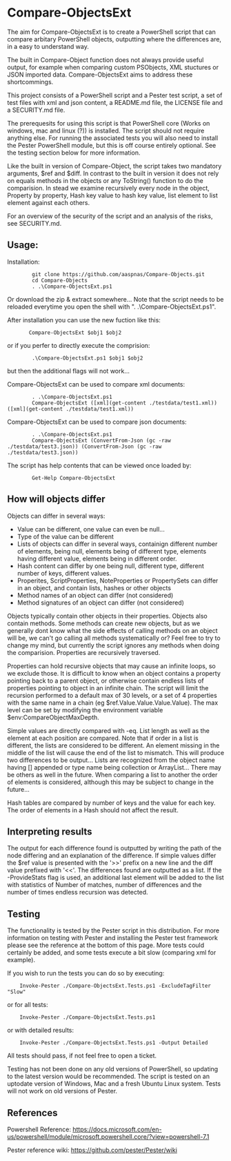 # Compare-ObjectsExt

The aim for Compare-ObjectsExt is to create a PowerShell script that can 
compare arbitary PowerShell objects, outputting where the differences are, 
in a easy to understand way.

The built in Compare-Object function does not always provide useful output, 
for example when comparing custom PSObjects, XML stuctures or JSON imported
data. Compare-ObjectsExt aims to address these shortcommings.

This project consists of a PowerShell script and a Pester test script, a set of 
test files with xml and json content, a README.md file, the LICENSE file and a 
SECURITY.md file.

The prerequesits for using this script is that PowerShell core (Works on windows, 
mac and linux (?)) is installed. The script should not require anything else. For
running the associated tests you will also need to install the Pester PowerShell 
module, but this is off course entirely optional. See the testing section below 
for more information. 

Like the built in version of Compare-Object, the script takes two mandatory 
arguments, $ref and $diff. In contrast to the built in version it does not rely 
on equals methods in the objects or any ToString() function to do the comparision.
In stead we examine recursively every node in the object, Property by property, 
Hash key value to hash key value, list element to list element against each others. 

For an overview of the security of the script and an analysis of the risks, see 
SECURITY.md.
## Usage: 

Installation: 

```
        git clone https://github.com/aaspnas/Compare-Objects.git
        cd Compare-Objects
        . .\Compare-ObjectsExt.ps1
```
Or download the zip & extract somewhere... Note that the script needs to be 
reloaded everytime you open the shell with ". .\Compare-ObjectsExt.ps1".

After installation you can use the new fuction like this:

```
       Compare-ObjectsExt $obj1 $obj2
```


or if you perfer to directly execute the comprision:

```
        .\Compare-ObjectsExt.ps1 $obj1 $obj2

```
but then the additional flags will not work...

Compare-ObjectsExt can be used to compare xml documents:

```
        . .\Compare-ObjectsExt.ps1
        Compare-ObjectsExt ([xml](get-content ./testdata/test1.xml)) ([xml](get-content ./testdata/test1.xml)) 
```

Compare-ObjectsExt can be used to compare json documents:

```
        . .\Compare-ObjectsExt.ps1
        Compare-ObjectsExt (ConvertFrom-Json (gc -raw ./testdata/test3.json)) (ConvertFrom-Json (gc -raw ./testdata/test3.json))   
```

The script has help contents that can be viewed once loaded by:

``` 
        Get-Help Compare-ObjectsExt
```

## How will objects differ

Objects can differ in several ways:
- Value can be different, one value can even be null...
- Type of the value can be different
- Lists of objects can differ in several ways, containign different number 
  of elements, being null, elements being of different type, elements having 
  different value, elements being in different order.
- Hash content can differ by one being null, different type, different number 
  of keys, different values. 
- Properites, ScriptProperties, NoteProperties or PropertySets can differ in an
  object, and contain lists, hashes or other objects
- Method names of an object can differ (not considered)
- Method signatures of an object can differ (not considered)

Objects typically contain other objects in their properties. Objects also contain
methods. Some methods can create new objects, but as we generally dont know what 
the side effects of calling methods on an object will be, we can't go calling all 
methods systematically or? Feel free to try to change my mind, but currently the 
script ignores any methods when doing the comparision. Properties are recursively 
traversed. 

Properties can hold recursive objects that may cause an infinite loops, so we 
exclude those. It is difficult to know when an object contains a property pointing 
back to a parent object, or otherwise contain endless lists of properties pointing 
to object in an infinite chain. The script will limit the recursion performed to a 
default max of 30 levels, or a set of 4 properties with the same name in a chain 
(eg $ref.Value.Value.Value.Value). The max level can be set by modifying the 
environment variable $env:CompareObjectMaxDepth. 

Simple values are directly compared with -eq. List length as well as the element 
at each position are compared. Note that if order in a list is different, the lists 
are considered to be different. An element missing in the middle of the list will 
cause the end of the list to mismatch. This will produce two differences to be 
output... Lists are recognized from the object name having [] appended or type name 
being collection or ArrayList... There may be others as well in the future. When 
comparing a list to another the order of elements is considered, although this may 
be subject to change in the future...

Hash tables are compared by number of keys and the value for each key. The order of 
elements in a Hash should not affect the result.

## Interpreting results

The output for each difference found is outputted by writing the path of the node
differing and an explanation of the difference. If simple values differ the $ref 
value is presented with the '>>' prefix on a new line and the diff value prefixed 
with '<<'. The differences found are outputted as a list. If the -ProvideStats flag 
is used, an additional last element will be added to the list with statistics of 
Number of matches, number of differences and the number of times endless recursion 
was detected.
  
## Testing

The functionality is tested by the Pester script in this distribution. For more 
information on testing with Pester and installing the Pester test framework please 
see the reference at the bottom of this page. More tests could certainly be added, 
and some tests execute a bit slow (comparing xml for example).

If you wish to run the tests you can do so by executing:

```
    Invoke-Pester ./Compare-ObjectsExt.Tests.ps1 -ExcludeTagFilter "Slow"
```

 or for all tests: 

```
    Invoke-Pester ./Compare-ObjectsExt.Tests.ps1
```
 or with detailed results:

```
    Invoke-Pester ./Compare-ObjectsExt.Tests.ps1 -Output Detailed
```

All tests should pass, if not feel free to open a ticket.

Testing has not been done on any old versions of PowerShell, so updating to the 
latest version would be recommended. The script is tested on an uptodate version 
of Windows, Mac and a fresh Ubuntu Linux system. Tests will not work on old 
versions of Pester.

## References

Powershell Reference:     https://docs.microsoft.com/en-us/powershell/module/microsoft.powershell.core/?view=powershell-7.1
 
Pester reference wiki:    https://github.com/pester/Pester/wiki
 